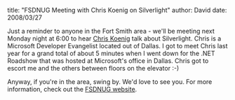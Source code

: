
title: "FSDNUG Meeting with Chris Koenig on Silverlight"
author: David
date: 2008/03/27

<p>Just a reminder to anyone in the Fort Smith area - we'll be meeting next Monday night at 6:00 to hear <a href="http://blogs.msdn.com/chkoenig/">Chris Koenig</a> talk about Silverlight. Chris is a Microsoft Developer Evangelist located out of Dallas. I got to meet Chris last year for a grand total of about 5 minutes when I went down for the .NET Roadshow that was hosted at Microsoft's office in Dallas. Chris got to escort me and the others between floors on the elevator :-)</p> <p>Anyway, if you're in the area, swing by. We'd love to see you. For more information, check out the <a href="http://fsdnug.org/">FSDNUG website</a>.</p>
